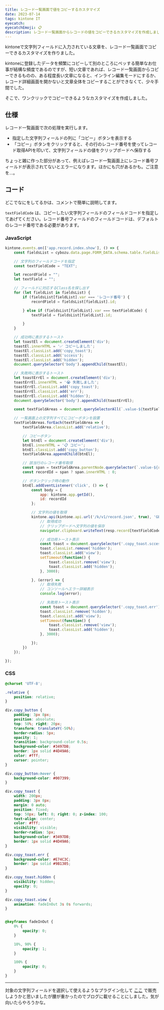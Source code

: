 ```yaml
---
title: レコード一覧画面で値をコピーするカスタマイズ
date: 2023-07-14
tags: kintone IT
eyecatch:
eyecatchEmoji: 📋
description: レコード一覧画面からレコードの値をコピーできるカスタマイズを作成しました。
---
```


kintoneで文字列フィールドに入力されている文章を、レコード一覧画面でコピーできるカスタマイズを作りました。

kintoneに登録したデータを頻繁にコピーして別のところにペッする簡単なお仕事が結構な頻度であるのですが、短い文章であれば、レコード一覧画面からコピーできるものの、ある程度長い文章になると、インライン編集モードにするか、レコード詳細画面を開かないと文章全体をコピーすることができなくて、少々手間でした。

そこで、ワンクリックでコピーできるようなカスタマイズを作成しました。

## 仕様

レコード一覧画面で次の処理を実行します。

* 指定した文字列フィールドの列に「コピー」ボタンを表示する
* 「コピー」ボタンをクリックすると、その行のレコード番号を使ってレコード取得APIを叩いて、文字列フィールドの値をクリップボードへ保存する

ちょっと雑に作った部分があって、例えばレコード一覧画面上にレコード番号フィールドが表示されてないとエラーになります。ほかにも穴があるかも。ご注意を...。


## コード

どこでなにをしてるかは、コメントで簡単に説明してます。

`textFieldCode` は、コピーしたい文字列フィールドのフィールドコードを指定してあげてください。レコード番号フィールドのフィールドコードは、デフォルトのレコード番号である必要があります。

### JavaScript

```javascript
kintone.events.on(['app.record.index.show'], () => {
    const fieldsList = cybozu.data.page.FORM_DATA.schema.table.fieldList;

    // 文字列のフィールドコードを指定
    const textFieldCode = "TEXT";

    let recordField = "";
    let textField = "";

    // フィールドに対応するClass名を探し出す
    for (let fieldList in fieldsList) {
        if (fieldsList[fieldList].var === 'レコード番号') {
            recordField = fieldsList[fieldList].id;

        } else if (fieldsList[fieldList].var === textFieldCode) {
            textField = fieldsList[fieldList].id;

        }
    }

    // 成功時に表示するトースト
    let toastEl = document.createElement('div');
    toastEl.innerHTML = '✅ コピーしました';
    toastEl.classList.add('copy_toast');
    toastEl.classList.add('sccess');
    toastEl.classList.add('hidden');
    document.querySelector('body').appendChild(toastEl);

    // 失敗時に表示するトースト
    let toastErrEl = document.createElement('div');
    toastErrEl.innerHTML = '😭 失敗しました';
    toastErrEl.classList.add('copy_toast');
    toastErrEl.classList.add('err');
    toastErrEl.classList.add('hidden');
    document.querySelector('body').appendChild(toastErrEl);

    const textFieldAreas = document.querySelectorAll(`.value-${textField}`);

    // 一覧画面上の文字列すべてにコピーボタンを設置
    textFieldAreas.forEach(textFieldArea => {
        textFieldArea.classList.add('relative');

        // コピーボタン
        let btnEl = document.createElement('div');
        btnEl.innerHTML = '📋 コピー';
        btnEl.classList.add('copy_button');
        textFieldArea.appendChild(btnEl);

        // 該当行のレコード番号取得
        const span = textFieldArea.parentNode.querySelector(`.value-${recordField} > div > span`);
        const recordId = span ? span.innerHTML : 0;

        // ボタンクリック時の動作
        btnEl.addEventListener('click', () => {
            const body = {
                app: kintone.app.getId(),
                id: recordId
            };

            // 文字列の値を取得
            kintone.api(kintone.api.url('/k/v1/record.json', true), 'GET', body, (resp) => {
                // 取得成功
                // クリップボードへ文字列の値を保存
                navigator.clipboard.writeText(resp.record[textFieldCode].value);

                // 成功用トースト表示
                const toast = document.querySelector('.copy_toast.sccess');
                toast.classList.remove('hidden');
                toast.classList.add('view');
                setTimeout(function() {
                    toast.classList.remove('view');
                    toast.classList.add('hidden');
                }, 3000);

            }, (error) => {
                // 取得失敗
                // コンソールへエラー詳細表示
                console.log(error);

                // 失敗用トースト表示
                const toast = document.querySelector('.copy_toast.err');
                toast.classList.remove('hidden');
                toast.classList.add('view');
                setTimeout(function() {
                    toast.classList.remove('view');
                    toast.classList.add('hidden');
                }, 3000);

            });
        })
    });

});
```


### CSS

```css
@charset 'UTF-8';

.relative {
    position: relative;
}

div.copy_button {
    padding: 3px 8px;
    position: absolute;
    top: 50%; right: 20px;
    transform: translateY(-50%);
    border-radius: 5px;
    opacity: 1;
    transition: background-color 0.5s;
    background-color: #3497DB;
    border: 1px solid #4D49A6;
    color: #fff;
    cursor: pointer;
}

div.copy_button:hover {
    background-color: #007399;
}

div.copy_toast {
    width: 200px;
    padding: 3px 8px;
    margin: 0 auto;
    position: fixed;
    top: 50px; left: 0; right: 0; z-index: 100;
    text-align: center;
    color: #fff;
    visibility: visible;
    border-radius: 5px;
    background-color: #3497DB;
    border: 1px solid #4D49A6;
}

div.copy_toast.err {
    background-color: #E74C3C;
    border: 1px solid #9B1305;
}

div.copy_toast.hidden {
    visibility: hidden;
    opacity: 0;
}

div.copy_toast.view {
    animation: fadeInOut 3s 0s forwards;
}


@keyframes fadeInOut {
    0% {
        opacity: 0;
    }

    10%, 90% {
        opacity: 1;
    }

    100% {
        opacity: 0;
    }
}
```

---

対象の文字列フィールドを選択して使えるようなプラグイン化して [ここ](https://udcxx.stores.jp/) で販売しようかと思いましたが腰が重かったのでブログに載せることにしました。気が向いたらやろうかな。